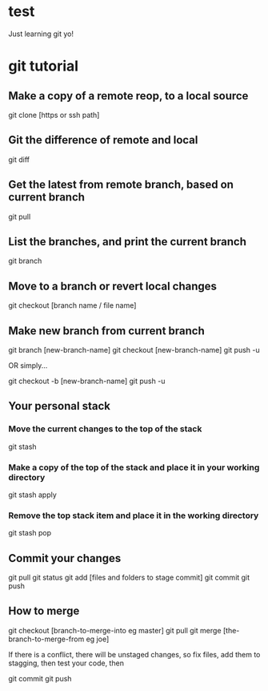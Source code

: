 # test
Just learning git yo!

# git tutorial

## Make a copy of a remote reop, to a local source
git clone [https or ssh path]

## Git the difference of remote and local
git diff

## Get the latest from remote branch, based on current branch
git pull

## List the branches, and print the current branch
git branch

## Move to a branch or revert local changes
git checkout [branch name / file name]

## Make new branch from current branch
git branch [new-branch-name]
git checkout [new-branch-name]
git push -u

OR simply...

git checkout -b [new-branch-name]
git push -u

## Your personal stack

### Move the current changes to the top of the stack
git stash

### Make a copy of the top of the stack and place it in your working directory
git stash apply

### Remove the top stack item and place it in the working directory
git stash pop

## Commit your changes
git pull
git status
git add [files and folders to stage commit]
git commit
git push

## How to merge

git checkout [branch-to-merge-into eg master]
git pull
git merge [the-branch-to-merge-from eg joe]

If there is a conflict, there will be unstaged changes, so fix files, add them to stagging, then test your code, then

git commit
git push
